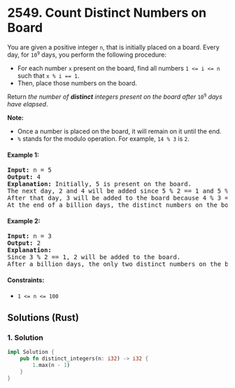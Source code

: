 # 2549. Count Distinct Numbers on Board
You are given a positive integer `n`, that is initially placed on a board. Every day, for <code>10<sup>9</sup></code> days, you perform the following procedure:

* For each number `x` present on the board, find all numbers `1 <= i <= n` such that `x % i == 1`.
* Then, place those numbers on the board.

Return *the number of **distinct** integers present on the board after* <code>10<sup>9</sup></code> *days have elapsed*.

**Note:**

* Once a number is placed on the board, it will remain on it until the end.
* `%` stands for the modulo operation. For example, `14 % 3` is `2`.

#### Example 1:
<pre>
<strong>Input:</strong> n = 5
<strong>Output:</strong> 4
<strong>Explanation:</strong> Initially, 5 is present on the board.
The next day, 2 and 4 will be added since 5 % 2 == 1 and 5 % 4 == 1.
After that day, 3 will be added to the board because 4 % 3 == 1.
At the end of a billion days, the distinct numbers on the board will be 2, 3, 4, and 5.
</pre>

#### Example 2:
<pre>
<strong>Input:</strong> n = 3
<strong>Output:</strong> 2
<strong>Explanation:</strong>
Since 3 % 2 == 1, 2 will be added to the board.
After a billion days, the only two distinct numbers on the board are 2 and 3.
</pre>

#### Constraints:
* `1 <= n <= 100`

## Solutions (Rust)

### 1. Solution
```Rust
impl Solution {
    pub fn distinct_integers(n: i32) -> i32 {
        1.max(n - 1)
    }
}
```
